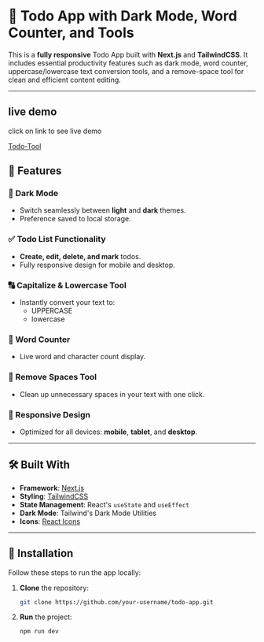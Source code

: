 # 📝 Todo App with Dark Mode, Word Counter, and Tools

This is a **fully responsive** Todo App built with **Next.js** and **TailwindCSS**. It includes essential productivity features such as dark mode, word counter, uppercase/lowercase text conversion tools, and a remove-space tool for clean and efficient content editing.

---

## live demo

click on link to see live demo

<a href="https://todo-tool-jade.vercel.app/" target="_blank">Todo-Tool</a>

## 🚀 Features

### 🎨 Dark Mode

- Switch seamlessly between **light** and **dark** themes.
- Preference saved to local storage.

### ✅ Todo List Functionality

- **Create, edit, delete, and mark** todos.
- Fully responsive design for mobile and desktop.

### 🔠 Capitalize & Lowercase Tool

- Instantly convert your text to:
  - UPPERCASE
  - lowercase

### 🔢 Word Counter

- Live word and character count display.

### 🧹 Remove Spaces Tool

- Clean up unnecessary spaces in your text with one click.

### 📱 Responsive Design

- Optimized for all devices: **mobile**, **tablet**, and **desktop**.

---

## 🛠️ Built With

- **Framework**: [Next.js](https://nextjs.org/)
- **Styling**: [TailwindCSS](https://tailwindcss.com/)
- **State Management**: React's `useState` and `useEffect`
- **Dark Mode**: Tailwind's Dark Mode Utilities
- **Icons**: [React Icons](https://react-icons.github.io/)

---

## 🔧 Installation

Follow these steps to run the app locally:

1. **Clone** the repository:

   ```bash
   git clone https://github.com/your-username/todo-app.git
   ```

1. **Run** the project:
   ```bash
   npm run dev
   ```
